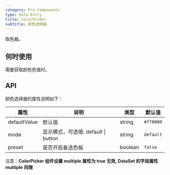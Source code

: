 ```yaml
---
category: Pro Components
type: Data Entry
title: ColorPicker
subtitle: 颜色选择器
---
```


取色器。

## 何时使用

需要获取颜色色值时。

## API


颜色选择器的属性说明如下：

属性            | 说明                              | 类型    | 默认值
----------------|-----------------------------------|--------|------
defaultValue    | 默认值                             | string | `#ff0000`
mode            | 显示模式，可选值: default \| button  | string | `default`
preset          | 是否开启备选色板                     | boolean | `false`

注意：**ColorPicker 组件设置 multiple 属性为 true 无效, DataSet 的字段属性 multiple 同理**
